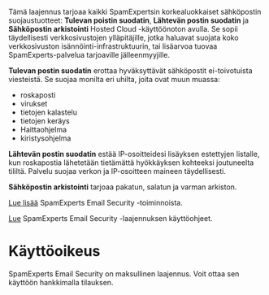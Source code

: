 Tämä laajennus tarjoaa kaikki SpamExpertsin korkealuokkaiset sähköpostin suojaustuotteet: **Tulevan poistin suodatin**, **Lähtevän postin suodatin** ja **Sähköpostin arkistointi** Hosted Cloud -käyttöönoton avulla. Se sopii täydellisesti verkkosivustojen ylläpitäjille, jotka haluavat suojata koko verkkosivuston isännöinti-infrastruktuurin, tai lisäarvoa tuovaa SpamExperts-palvelua tarjoaville jälleenmyyjille. 

**Tulevan postin suodatin** erottaa hyväksyttävät sähköpostit ei-toivotuista viesteistä. Se suojaa monilta eri uhilta, joita ovat muun muassa: 

- roskaposti 
- virukset 
- tietojen kalastelu 
- tietojen keräys 
- Haittaohjelma 
- kiristysohjelma 

**Lähtevän postin suodatin** estää IP-osoitteidesi lisäyksen estettyjen listalle, kun roskapostia lähetetään tietämättä hyökkäyksen kohteeksi joutuneelta tililtä. Palvelu suojaa verkon ja IP-osoitteen maineen täydellisesti. 

**Sähköpostin arkistointi** tarjoaa pakatun, salatun ja varman arkiston. 

[Lue lisää](https://www.spamexperts.com/services/incoming-filtering) SpamExperts Email Security -toiminnoista. 

[Lue](https://github.com/SpamExperts/plesk-extension/blob/master/docs/user-manual.md) SpamExperts Email Security -laajennuksen käyttöohjeet. 

# Käyttöoikeus 

SpamExperts Email Security on maksullinen laajennus. Voit ottaa sen käyttöön hankkimalla tilauksen.
